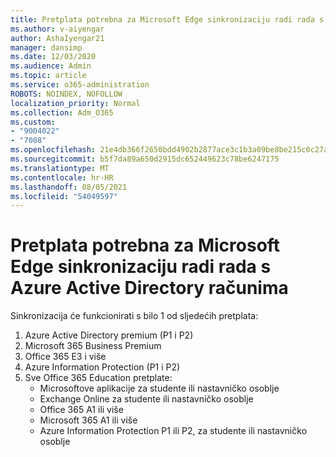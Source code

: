 ```yaml
---
title: Pretplata potrebna za Microsoft Edge sinkronizaciju radi rada s Azure Active Directory računima
ms.author: v-aiyengar
author: AshaIyengar21
manager: dansimp
ms.date: 12/03/2020
ms.audience: Admin
ms.topic: article
ms.service: o365-administration
ROBOTS: NOINDEX, NOFOLLOW
localization_priority: Normal
ms.collection: Adm_O365
ms.custom:
- "9004022"
- "7088"
ms.openlocfilehash: 21e4db366f2650bdd4902b2877ace3c1b3a09be8be215c0c27a4faaf4deef8d4
ms.sourcegitcommit: b5f7da89a650d2915dc652449623c78be6247175
ms.translationtype: MT
ms.contentlocale: hr-HR
ms.lasthandoff: 08/05/2021
ms.locfileid: "54049597"
---
```

# <a name="subscription-needed-for-microsoft-edge-sync-to-work-with-azure-active-directory-accounts"></a>Pretplata potrebna za Microsoft Edge sinkronizaciju radi rada s Azure Active Directory računima

Sinkronizacija će funkcionirati s bilo 1 od sljedećih pretplata:

1. Azure Active Directory premium (P1 i P2)
1. Microsoft 365 Business Premium
1. Office 365 E3 i više
1. Azure Information Protection (P1 i P2)
1. Sve Office 365 Education pretplate:
    - Microsoftove aplikacije za studente ili nastavničko osoblje
    - Exchange Online za studente ili nastavničko osoblje
    - Office 365 A1 ili više
    - Microsoft 365 A1 ili više
    - Azure Information Protection P1 ili P2, za studente ili nastavničko osoblje
